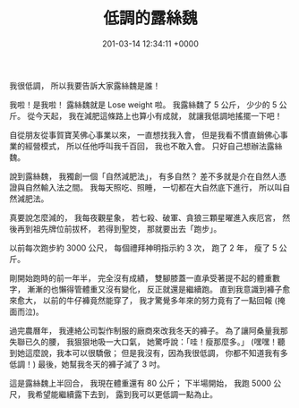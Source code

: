 ﻿---
layout: post
title: 低調的露絲魏  
date: 201-03-14 12:34:11 +0000
category: 說
tags: []
---


我很低調，
所以我要告訴大家露絲魏是誰！ 
      

<!--more-->

   

我啦！是我啦！
露絲魏就是 Lose weight 啦。
我露絲魏了 5 公斤，
少少的 5 公斤。
從今天起，
我在減肥這條路上也算小有成就，
就讓我低調地搖擺一下吧！

自從朋友從事賀寶芙佛心事業以來，
一直想找我入會，
但是我看不慣直銷佛心事業的經營模式，
所以任他呼叫我千百回，
我也不敢入會。
只好自己想辦法露絲魏。

說到露絲魏，
我獨創一個「自然減肥法」，
有多自然？
差不多就是介在自然人憑證與自然輸入法之間。
我每天照吃、照睡，
一切都在大自然底下進行，
所以叫自然減肥法。

真要說怎麼減的，
我每夜觀星象，
若七殺、破軍、貪狼三顆星曜進入疾厄宮，
然後再到祖先牌位前拔杯，
若得到聖筊，
那就要出去「跑步」。

以前每次跑步約 3000 公尺，
每個禮拜神明指示約 3 次，
跑了 2 年，
瘦了 5 公斤。

剛開始跑時的前一年半，
完全沒有成績，
雙腳膝蓋一直承受著提不起的體重數字，
漸漸的也懶得管體重又沒有變化，
反正就還是繼續跑。
直到我意識到褲子愈來愈大，
以前的牛仔褲竟然能穿了，
我才驚覺多年來的努力竟有了一點回報 (掩面而泣)。

過完農曆年，
我連絡公司製作制服的廠商來改我冬天的褲子。
為了讓阿桑量我那失聯已久的腰，
我狠狠地吸一大口氣，
她驚呼說：「哇！瘦那麼多。」
(嘿嘿！聽到她這麼說，我本可以很驕傲；
但是我沒有，因為我很低調，
你都不知道我有多低調！)
最後，她幫我冬天的褲子減了 3 吋。

這是露絲魏上半回合，
我現在體重還有 80 公斤；
下半場開始，
我跑 5000 公尺，
我希望能繼續露下去到，
露到我可以更低調一點為止。
